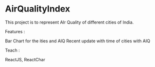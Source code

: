 # AirQualityIndex

This project is to represent AIr Quality of different cities of India.


Features : 

Bar Chart for the ities and AIQ
Recent update with time of cities with AIQ


Teach :

ReactJS, ReactChar
